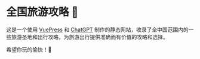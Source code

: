 # 全国旅游攻略 :tada:

这是一个使用 [VuePress](https://vuepress.vuejs.org/zh/) 和 [ChatGPT](https://chat.openai.com/) 制作的静态网站，收录了全中国范围内的一些旅游圣地和出行攻略，为旅游出行提供准确而有价值的攻略和选择。

希望你玩的愉快！:hugs: